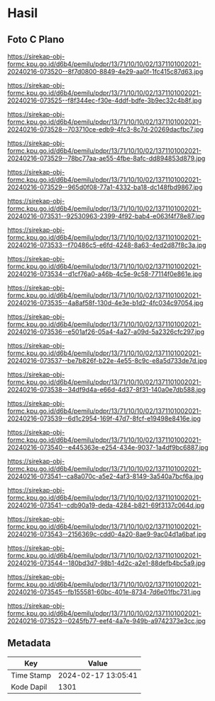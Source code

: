 # Hasil

## Foto C Plano

https://sirekap-obj-formc.kpu.go.id/d6b4/pemilu/pdpr/13/71/10/10/02/1371101002021-20240216-073520--8f7d0800-8849-4e29-aa0f-1fc415c87d63.jpg

https://sirekap-obj-formc.kpu.go.id/d6b4/pemilu/pdpr/13/71/10/10/02/1371101002021-20240216-073525--f8f344ec-f30e-4ddf-bdfe-3b9ec32c4b8f.jpg

https://sirekap-obj-formc.kpu.go.id/d6b4/pemilu/pdpr/13/71/10/10/02/1371101002021-20240216-073528--703710ce-edb9-4fc3-8c7d-20269dacfbc7.jpg

https://sirekap-obj-formc.kpu.go.id/d6b4/pemilu/pdpr/13/71/10/10/02/1371101002021-20240216-073529--78bc77aa-ae55-4fbe-8afc-dd894853d879.jpg

https://sirekap-obj-formc.kpu.go.id/d6b4/pemilu/pdpr/13/71/10/10/02/1371101002021-20240216-073529--965d0f08-77a1-4332-ba18-dc148fbd9867.jpg

https://sirekap-obj-formc.kpu.go.id/d6b4/pemilu/pdpr/13/71/10/10/02/1371101002021-20240216-073531--92530963-2399-4f92-bab4-e063f4f78e87.jpg

https://sirekap-obj-formc.kpu.go.id/d6b4/pemilu/pdpr/13/71/10/10/02/1371101002021-20240216-073533--f70486c5-e6fd-4248-8a63-4ed2d87f8c3a.jpg

https://sirekap-obj-formc.kpu.go.id/d6b4/pemilu/pdpr/13/71/10/10/02/1371101002021-20240216-073534--d1cf76a0-a46b-4c5e-9c58-77114f0e861e.jpg

https://sirekap-obj-formc.kpu.go.id/d6b4/pemilu/pdpr/13/71/10/10/02/1371101002021-20240216-073535--4a8af58f-130d-4e3e-b1d2-4fc034c97054.jpg

https://sirekap-obj-formc.kpu.go.id/d6b4/pemilu/pdpr/13/71/10/10/02/1371101002021-20240216-073536--e501af26-05a4-4a27-a09d-5a2326cfc297.jpg

https://sirekap-obj-formc.kpu.go.id/d6b4/pemilu/pdpr/13/71/10/10/02/1371101002021-20240216-073537--be7b826f-b22e-4e55-8c9c-e8a5d733de7d.jpg

https://sirekap-obj-formc.kpu.go.id/d6b4/pemilu/pdpr/13/71/10/10/02/1371101002021-20240216-073538--34df9d4a-e66d-4d37-8f31-140a0e7db588.jpg

https://sirekap-obj-formc.kpu.go.id/d6b4/pemilu/pdpr/13/71/10/10/02/1371101002021-20240216-073539--6d1c2954-169f-47d7-8fcf-e19498e8416e.jpg

https://sirekap-obj-formc.kpu.go.id/d6b4/pemilu/pdpr/13/71/10/10/02/1371101002021-20240216-073540--e445363e-e254-434e-9037-1a4df9bc6887.jpg

https://sirekap-obj-formc.kpu.go.id/d6b4/pemilu/pdpr/13/71/10/10/02/1371101002021-20240216-073541--ca8a070c-a5e2-4af3-8149-3a540a7bcf6a.jpg

https://sirekap-obj-formc.kpu.go.id/d6b4/pemilu/pdpr/13/71/10/10/02/1371101002021-20240216-073541--cdb90a19-deda-4284-b821-69f3137c064d.jpg

https://sirekap-obj-formc.kpu.go.id/d6b4/pemilu/pdpr/13/71/10/10/02/1371101002021-20240216-073543--2156369c-cdd0-4a20-8ae9-9ac04d1a6baf.jpg

https://sirekap-obj-formc.kpu.go.id/d6b4/pemilu/pdpr/13/71/10/10/02/1371101002021-20240216-073544--180bd3d7-98b1-4d2c-a2e1-88defb4bc5a9.jpg

https://sirekap-obj-formc.kpu.go.id/d6b4/pemilu/pdpr/13/71/10/10/02/1371101002021-20240216-073545--fb155581-60bc-401e-8734-7d6e01fbc731.jpg

https://sirekap-obj-formc.kpu.go.id/d6b4/pemilu/pdpr/13/71/10/10/02/1371101002021-20240216-073523--0245fb77-eef4-4a7e-949b-a9742373e3cc.jpg


## Metadata

| Key        | Value               |
| ---------- | ------------------- |
| Time Stamp | 2024-02-17 13:05:41 |
| Kode Dapil | 1301                |




